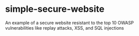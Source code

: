 # simple-secure-website
An example of a secure website resistant to the top 10 OWASP vulnerabilities like replay attacks, XSS, and SQL injections
